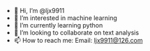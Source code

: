 - 👋 Hi, I’m @ljx9911
- 👀 I’m interested in machine learning
- 🌱 I’m currently learning python
- 💞️ I’m looking to collaborate on text analysis
- 📫 How to reach me: Email: ljx9911@126.com

<!---
ljx9911/ljx9911 is a ✨ special ✨ repository because its `README.md` (this file) appears on your GitHub profile.
You can click the Preview link to take a look at your changes.
--->
